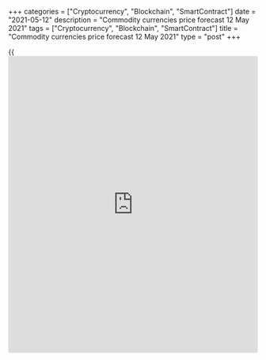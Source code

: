 +++
categories = ["Cryptocurrency", "Blockchain", "SmartContract"]
date = "2021-05-12"
description = "Commodity currencies price forecast 12 May 2021"
tags = ["Cryptocurrency", "Blockchain", "SmartContract"]
title = "Commodity currencies price forecast 12 May 2021"
type = "post"
+++

{{<iframe id="large-banner" src="https://www.bounty.group/#slide=8.0" width="100%" height="600" scrolling="no" style="border: 0px solid rgb(216, 221, 230); border-radius: 3px;">}}

2021-05-12

2021-05-12

Central banks are leading commodity currencies into battle. Forecast for
USDCAD, USDNOK and USDRUB as of 12.05...Dmitri Demidenko

Canada is reducing QE, Norway is ready to raise rates in September, and
Russia is aggressively tightening monetary [policy](https://www.fintechee.com/policy/). How can [USDCAD][1],
[USDNOK][2] and [USDRUB][3] not fall in such conditions? Let us discuss
the Forex outlook and make up a trading plan

## Fundamental commodity currencies forecast for six months

Don't trust your eyes, trust your ears. While some see all the signs of
a high inflation era, and some believe the Fed's word that the PCE surge
will be temporary, rational [investor](https://www.fintechee.com/tutorial-for-forex-trading/investor-mode/)s hedge the risks by buying
commodities and related assets. The super-cycle in the commodity market
can last from 10 to 35 years, so the success of the oil-exporting
countries' currencies is not accidental. 33% [Brent][4] rally and
hawkish stance of central banks – what could be better for the Canadian
dollar, the Norwegian krone and the Russian ruble? The first two
currencies are confidently leading among the best G10 performers, and
even the ruble, which has fallen under the fire of the US  "nuclear"
sanctions, managed to enter the green zone against the US dollar.

At its last meeting, the Bank of Canada raised its GDP forecast for 2021
from 4.5% to 6.5%, for 2022 – to 3.75%. The BoC became the first of the
G10 central banks to normalize monetary [policy](https://www.fintechee.com/policy/), reducing the volume of
asset purchases under the QE. Ottawa prides itself on finding a balance
between ambition and courage on the one hand, and caution and prudence
on the other. A more predictable trading environment after Joe Biden
took office in the US, favorable growth in US imports for Canadian
exporters and about CA$200 billion in household savings allow us to
expect a booming Canadian economy for the rest of the year.

Despite the fact that the debt-to-GDP ratio could jump to 51%, the
highest level since 1999, the indicator is still significantly lower
than in the US (108%) and the EU (90.7%), which makes Canadian bonds
more attractive.

### Dynamics of Canada's debt-to-GDP ratio



 _Source: Bloomberg._

Norges Bank follows the Fed's example and declares the temporary nature
of inflation acceleration, despite the fact that consumer prices in the
country have exceeded the target of 2% for more than a year. At its May
meeting, Norges Bank removed the word “significant” from the assessment
of the existing uncertainty, which allowed Nordea to shift the rate hike
expectations from December to September. Bloomberg estimates that
borrowing costs will grow by 25 bps in 2021, by 50 bps in 2022, and will
be 1.5% by the end of 2024.

### Bank of Norway interest rate dynamics

 _Source: Bloomberg._

The Central Bank of Russia is also fighting inflation, which accelerated
to 5.8% in March and slowed slightly to 5.5% in April. Unexpectedly for
many Bloomberg experts, the Russian regulator immediately raised the key
rate by 50 bps to 5% and warned about the possibility of applying
measures to tighten monetary [policy](https://www.fintechee.com/policy/).

### Inflation dynamics in Russia



 _Source: Bloomberg._

In my opinion, the Canadian dollar, the Norwegian krone and the ruble
uptrends will continue. The [USDCAD][1] pair is close to [the previously
announced target of 1.2][5]. It's time to lower it to 1.18. A break of
support at 8.18 will encourage [USDNOK][2] bears to go ahead. Even the
ruble, which is experiencing serious problems due to strained
Russia–United States relations and [investor](https://www.fintechee.com/tutorial-for-forex-trading/investor-mode/)s' fears about the fate of
assets in emerging markets amid slow vaccination process, can work
wonders. I would not be surprised if the [USDRUB][3] pair reaches 70-71
this year.



## Price chart of USDCAD in real time mode

The content of this article reflects the author’s opinion and does not
necessarily reflect the official position of LiteForex. The material
published on this page is provided for informational purposes only and
should not be considered as the provision of investment advice for the
purposes of Directive 2004/39/EC.

Rate this article:

{{value}}

( {{count}} {{title}} )

   1. my.liteforex.com/trading/chart?symbol=USDCAD&returnUrl=true
   2. my.liteforex.com/trading/chart?symbol=USDNOK&returnUrl=true
   3. my.liteforex.com/trading/chart?symbol=USDRUB&returnUrl=true
   4. my.liteforex.com/trading/chart?symbol=UKBrent_n&returnUrl=true
   5. www.liteforex.com/blog/analysts-opinions/canadian-dollar-exception-to-the-rules-forecast-as-of-26042021/